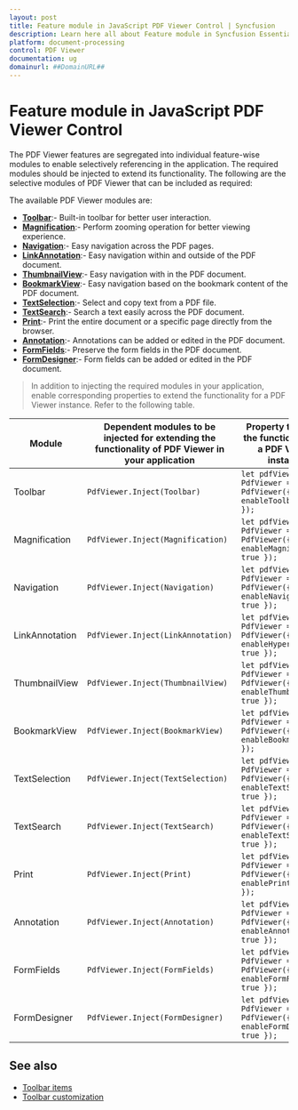 ```yaml
---
layout: post
title: Feature module in JavaScript PDF Viewer Control | Syncfusion
description: Learn here all about Feature module in Syncfusion Essential JavaScript PDF Viewer control, its elements and more.
platform: document-processing
control: PDF Viewer
documentation: ug
domainurl: ##DomainURL##
---
```


# Feature module in JavaScript PDF Viewer Control

The PDF Viewer features are segregated into individual feature-wise modules to enable selectively referencing in the application. The required modules should be injected to extend its functionality. The following are the selective modules of PDF Viewer that can be included as required:

The available PDF Viewer modules are:

* [**Toolbar**](./toolbar-customization):- Built-in toolbar for better user interaction.
* [**Magnification**](./magnification):- Perform zooming operation for better viewing experience.
* [**Navigation**](./interactive-pdf-navigation/page-navigation):- Easy navigation across the PDF pages.
* [**LinkAnnotation**](./interactive-pdf-navigation/table-of-content-navigation):- Easy navigation within and outside of the PDF document.
* [**ThumbnailView**](./interactive-pdf-navigation/page-thumbnail-navigation):- Easy navigation with in the PDF document.
* [**BookmarkView**](./interactive-pdf-navigation/bookmark-navigation):- Easy navigation based on the bookmark content of the PDF document.
* [**TextSelection**](./textselection):- Select and copy text from a PDF file.
* [**TextSearch**](./text-search):- Search a text easily across the PDF document.
* [**Print**](./print):- Print the entire document or a specific page directly from the browser.
* [**Annotation**](./annotations/text-markup-annotation):- Annotations can be added or edited in the PDF document.
* [**FormFields**](./form-designer/create-programmatically):- Preserve the form fields in the PDF document.
* [**FormDesigner**](./form-designer/create-programmatically):- Form fields can be added or edited in the PDF document.

>In addition to injecting the required modules in your application, enable corresponding properties to extend the functionality for a PDF Viewer instance.
Refer to the following table.

| Module | Dependent modules to be injected for extending the functionality of PDF Viewer in your application | Property to enable the functionality for a PDF Viewer instance |
|---|---|---|
|Toolbar|`PdfViewer.Inject(Toolbar)`|`let pdfViewer: PdfViewer = new PdfViewer({ enableToolbar: true });`|
|Magnification|`PdfViewer.Inject(Magnification)`|`let pdfViewer: PdfViewer = new PdfViewer({ enableMagnification: true });`|
|Navigation|`PdfViewer.Inject(Navigation)`|`let pdfViewer: PdfViewer = new PdfViewer({ enableNavigation: true });`|
|LinkAnnotation|`PdfViewer.Inject(LinkAnnotation)`|`let pdfViewer: PdfViewer = new PdfViewer({ enableHyperlink: true });`|
|ThumbnailView|`PdfViewer.Inject(ThumbnailView)`|`let pdfViewer: PdfViewer = new PdfViewer({ enableThumbnail: true });`|
|BookmarkView|`PdfViewer.Inject(BookmarkView)`|`let pdfViewer: PdfViewer = new PdfViewer({ enableBookmark: true });`|
|TextSelection|`PdfViewer.Inject(TextSelection)`|`let pdfViewer: PdfViewer = new PdfViewer({ enableTextSelection: true });`|
|TextSearch|`PdfViewer.Inject(TextSearch)`|`let pdfViewer: PdfViewer = new PdfViewer({ enableTextSearch: true });`|
|Print|`PdfViewer.Inject(Print)`|`let pdfViewer: PdfViewer = new PdfViewer({ enablePrint: true });`|
|Annotation|`PdfViewer.Inject(Annotation)`|`let pdfViewer: PdfViewer = new PdfViewer({ enableAnnotation: true });`|
|FormFields|`PdfViewer.Inject(FormFields)`|`let pdfViewer: PdfViewer = new PdfViewer({ enableFormFields: true });`|
|FormDesigner|`PdfViewer.Inject(FormDesigner)`|`let pdfViewer: PdfViewer = new PdfViewer({ enableFormDesigner: true });`|

## See also

* [Toolbar items](./toolbar)
* [Toolbar customization](./how-to/customization)